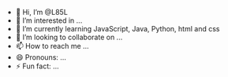 - 👋 Hi, I’m @L85L
- 👀 I’m interested in ...
- 🌱 I’m currently learning JavaScript, Java, Python, html and css
- 💞️ I’m looking to collaborate on ...
- 📫 How to reach me ...
- 😄 Pronouns: ...
- ⚡ Fun fact: ...

<!---
L85L/L85L is a ✨ special ✨ repository because its `README.md` (this file) appears on your GitHub profile.
You can click the Preview link to take a look at your changes.
--->
